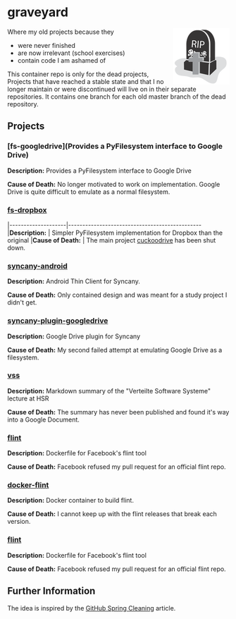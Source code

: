 # graveyard

<img align="right" alt="graveyard" src="graveyard.png" />

Where my old projects because they
- were never finished
- are now irrelevant (school exercises)
- contain code I am ashamed of

This container repo is only for the dead projects, 
Projects that have reached a stable state and that I no longer maintain
or were discontinued will live on in their separate repositories.
It contains one branch for each old master branch of the dead repository.

## Projects

### [fs-googledrive](Provides a PyFilesystem interface to Google Drive)

**Description:** Provides a PyFilesystem interface to Google Drive

**Cause of Death:** No longer motivated to work on implementation. Google Drive is quite difficult to emulate as a normal filesystem.

### [fs-dropbox](https://github.com/lukasmartinelli/fs-dropbox)

|--------------------|-----------------------------------------------
|**Description:**    | Simpler PyFilesystem implementation for Dropbox than the original
|**Cause of Death:** | The main project [cuckoodrive](https://github.com/lukasmartinelli/cuckoodrive) has been shut down.

### [syncany-android](https://github.com/lukasmartinelli/syncany-android)

**Description:** Android Thin Client for Syncany.

**Cause of Death:** Only contained design and was meant for a study project I didn't get.

### [syncany-plugin-googledrive](https://github.com/lukasmartinelli/syncany-plugin-googledrive)

**Description:** Google Drive plugin for Syncany

**Cause of Death:** My second failed attempt at emulating Google Drive as a filesystem.

### [vss](https://github.com/lukasmartinelli/vss)

**Description:** Markdown summary of the "Verteilte Software Systeme" lecture at HSR

**Cause of Death:** The summary has never been published and found it's way into a Google Document.

### [flint](https://github.com/lukasmartinelli/flint)

**Description:**  Dockerfile for Facebook's flint tool

**Cause of Death:** Facebook refused my pull request for an official flint repo.

### [docker-flint](https://github.com/lukasmartinelli/graveyard/tree/docker-flint)

**Description:**  Docker container to build flint.

**Cause of Death:** I cannot keep up with the flint releases that break each version.

### [flint](https://github.com/lukasmartinelli/flint)

**Description:**  Dockerfile for Facebook's flint tool

**Cause of Death:** Facebook refused my pull request for an official flint repo.

## Further Information

The idea is inspired by the [GitHub Spring Cleaning](http://kvz.io/blog/2014/02/21/how-to-deprecate-projects-on-github/) article.
